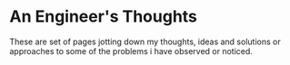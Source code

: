 <html>
  <head>
    <title></title>
  </head>
  <body>
    <h1> An Engineer's Thoughts </h1>
    <p>These are set of pages jotting down my thoughts, ideas and solutions or approaches to some of the problems i have observed or noticed.</p>
  </body>
</html>
